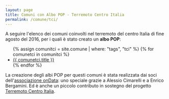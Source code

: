 ```yaml
---
layout: page
title: Comuni con Albo POP - Terremoto Centro Italia
permalink: /comune/tci/
---
```


A seguire l'elenco dei comuni coinvolti nel terremoto del centro Italia di fine agosto del 2016, per i quali è stato creato un **albo POP**:


<ul class="listing">
		{% assign comunitci = site.comune | where: "tags", "tci" %}
		{% for comunetci in comunitci %}
		<li>
			<a href="{{ comunetci.url }}">{{ comunetci.title }}</a>
		</li>
		{% endfor %}
</ul>

La creazione degli albi POP per questi comuni è stata realizzata dai soci dell'[associazione onData](http://ondata.it/): uno speciale grazie a Alessio Cimarelli e a Enrico Bergamini.
Ed è anche un piccolo contributo in sostegno del progetto [Terremoto Centro Italia](http://terremotocentroitalia.info/).